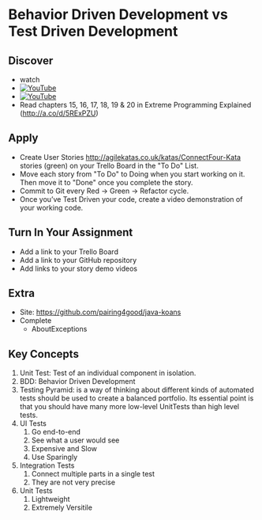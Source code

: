 # Behavior Driven Development vs Test Driven Development

## Discover
-  watch 
  - [![YouTube](https://i.ytimg.com/vi/fsSMuqIpu_c/default.jpg)](https://www.youtube.com/watch?v=fsSMuqIpu_c)
  - [![YouTube](https://i.ytimg.com/vi/wE6mEkpHcU8/default.jpg)](https://www.youtube.com/watch?v=wE6mEkpHcU8)
- Read chapters 15, 16, 17, 18, 19 & 20 in Extreme Programming Explained (http://a.co/d/5RExPZU)

## Apply
- Create User Stories http://agilekatas.co.uk/katas/ConnectFour-Kata stories (green) on your Trello Board in the "To Do" List.
- Move each story from "To Do" to Doing when you start working on it.  Then move it to "Done" once you complete the story.
- Commit to Git every Red -> Green -> Refactor cycle.
- Once you’ve Test Driven your code, create a video demonstration of your working code.

## Turn In Your Assignment
- Add a link to your Trello Board
- Add a link to your GitHub repository
- Add links to your story demo videos

## Extra
- Site: https://github.com/pairing4good/java-koans
- Complete
  - AboutExceptions
  
## Key Concepts
1. Unit Test: Test of an individual component in isolation.
1. BDD: Behavior Driven Development
1. Testing Pyramid: is a way of thinking about different kinds of automated tests should be used to create a balanced portfolio. Its essential point is that you should have many more low-level UnitTests than high level tests.
1. UI Tests
   1. Go end-to-end
   1. See what a user would see
   1. Expensive and Slow
   1. Use Sparingly
1. Integration Tests
   1. Connect multiple parts in a single test
   1. They are not very precise
1. Unit Tests
   1. Lightweight
   1. Extremely Versitile
